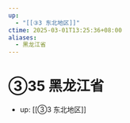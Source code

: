 ```yaml
---
up:
  - "[[③3 东北地区]]"
ctime: 2025-03-01T13:25:36+08:00
aliases:
  - 黑龙江省
---
```


# ③35 黑龙江省

- up: [[③3 东北地区]]
